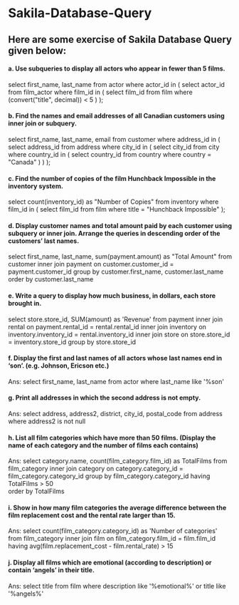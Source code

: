 # Sakila-Database-Query
## Here are some exercise of Sakila Database Query given below:


#### a. Use subqueries to display all actors who appear in fewer than 5 films.

select first_name, last_name from actor where actor_id in (
    select actor_id from film_actor where film_id in (
        select film_id from film where (convert("title", decimal)) < 5
    )
);


#### b. Find the names and email addresses of all Canadian customers using inner join or subquery.

select first_name, last_name, email from customer where address_id in (
    select address_id from address where city_id in (
        select city_id from city where country_id in (
            select country_id from country where country = "Canada"
        )
    )
);


#### c. Find the number of copies of the film Hunchback Impossible in the inventory system.

select count(inventory_id) as "Number of Copies" from inventory where film_id in (
    select film_id from film where title = "Hunchback Impossible"
);


#### d. Display customer names and total amount paid by each customer using subquery or inner join. Arrange the queries in descending order of the customers’ last names.

select first_name, last_name, sum(payment.amount) as "Total Amount" from customer
inner join payment on customer.customer_id = payment.customer_id 
group by customer.first_name, customer.last_name 
order by customer.last_name


#### e. Write a query to display how much business, in dollars, each store brought in.

select store.store_id, SUM(amount) as 'Revenue' from payment 
inner join rental on payment.rental_id = rental.rental_id 
inner join inventory on inventory.inventory_id = rental.inventory_id
inner join store on store.store_id = inventory.store_id
group by store.store_id


#### f. Display the first and last names of all actors whose last names end in ‘son’. (e.g. Johnson, Ericson etc.)
Ans:
select first_name, last_name from actor where last_name like '%son'

#### g. Print all addresses in which the second address is not empty.
Ans:
select address, address2, district, city_id, postal_code from address where address2 is not null

#### h. List all film categories which have more than 50 films. (Display the name of each category and the number of films each contains)
Ans:
select category.name, count(film_category.film_id) as TotalFilms from film_category
inner join category on category.category_id = film_category.category_id
group by film_category.category_id having TotalFilms > 50  
order by TotalFilms


#### i. Show in how many film categories the average difference between the film replacement cost and the rental rate larger than 15.
Ans:
select count(film_category.category_id) as 'Number of categories' from film_category
inner join film on film_category.film_id = film.film_id
having avg(film.replacement_cost - film.rental_rate) > 15

#### j. Display all films which are emotional (according to description) or contain ‘angels’ in their title.
Ans:
select title from film where description like '%emotional%' or title like '%angels%'
